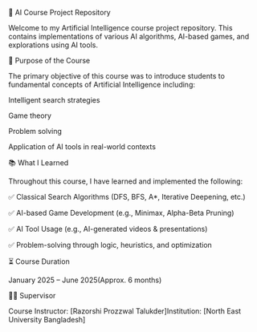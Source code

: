 🤖 AI Course Project Repository

Welcome to my Artificial Intelligence course project repository. This contains implementations of various AI algorithms, AI-based games, and explorations using AI tools.

🧭 Purpose of the Course

The primary objective of this course was to introduce students to fundamental concepts of Artificial Intelligence including:

Intelligent search strategies

Game theory

Problem solving

Application of AI tools in real-world contexts

📚 What I Learned

Throughout this course, I have learned and implemented the following:

✅ Classical Search Algorithms (DFS, BFS, A*, Iterative Deepening, etc.)

✅ AI-based Game Development (e.g., Minimax, Alpha-Beta Pruning)

✅ AI Tool Usage (e.g., AI-generated videos & presentations)

✅ Problem-solving through logic, heuristics, and optimization

⏳ Course Duration

January 2025 – June 2025(Approx. 6 months)

👨‍🏫 Supervisor

Course Instructor: [Razorshi Prozzwal Talukder]Institution: [North East University Bangladesh]
